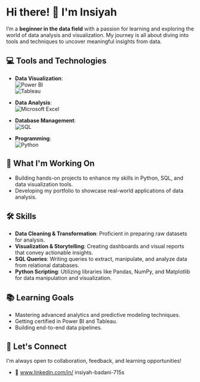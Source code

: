 # Hi there! 👋 I'm Insiyah

I’m a **beginner in the data field** with a passion for learning and exploring the world of data analysis and visualization. My journey is all about diving into tools and techniques to uncover meaningful insights from data.

## 💻 Tools and Technologies

- **Data Visualization**:  
  ![Power BI](https://img.shields.io/badge/PowerBI-F2C811?style=for-the-badge&logo=power-bi&logoColor=black)  
  ![Tableau](https://img.shields.io/badge/Tableau-E97627?style=for-the-badge&logo=tableau&logoColor=white)  

- **Data Analysis**:  
  ![Microsoft Excel](https://img.shields.io/badge/Microsoft%20Excel-217346?style=for-the-badge&logo=microsoft-excel&logoColor=white)  

- **Database Management**:  
  ![SQL](https://img.shields.io/badge/SQL-4479A1?style=for-the-badge&logo=MySQL&logoColor=white)  

- **Programming**:  
  ![Python](https://img.shields.io/badge/Python-3776AB?style=for-the-badge&logo=python&logoColor=white)  

## 🌱 What I'm Working On
- Building hands-on projects to enhance my skills in Python, SQL, and data visualization tools.    
- Developing my portfolio to showcase real-world applications of data analysis.  

## 🛠️ Skills
- **Data Cleaning & Transformation**: Proficient in preparing raw datasets for analysis.  
- **Visualization & Storytelling**: Creating dashboards and visual reports that convey actionable insights.  
- **SQL Queries**: Writing queries to extract, manipulate, and analyze data from relational databases.  
- **Python Scripting**: Utilizing libraries like Pandas, NumPy, and Matplotlib for data manipulation and visualization.  

## 📚 Learning Goals
- Mastering advanced analytics and predictive modeling techniques.  
- Getting certified in Power BI and Tableau.  
- Building end-to-end data pipelines.  

## 🤝 Let's Connect
I'm always open to collaboration, feedback, and learning opportunities!  
- 💼 www.linkedin.com/in/
insiyah-badani-715s
  

